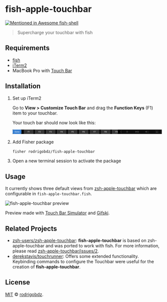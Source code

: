 # fish-apple-touchbar

[![Mentioned in Awesome fish-shell](https://awesome.re/mentioned-badge.svg)](https://github.com/jorgebucaran/awesome-fish-shell)

> Supercharge your touchbar with fish

## Requirements

- [fish](https://github.com/fish-shell/fish-shell)
- [iTerm2](https://iterm2.com)
- MacBook Pro with [Touch Bar](https://developer.apple.com/macos/touch-bar)

## Installation

1. Set up iTerm2

   Go to **View > Customize Touch Bar** and drag the **Function Keys** (F1) item to your touchbar.

   Your touch bar should now look like this:

   ![function keys touchbar](./assets/iterm2-touchbar-function-module.png)

1. Add Fisher package

   ```sh
   fisher rodrigobdz/fish-apple-touchbar
   ```

1. Open a new terminal session to activate the package

## Usage

It currently shows three default views from [zsh-apple-touchbar](https://github.com/zsh-users/zsh-apple-touchbar) which are configurable in `fish-apple-touchbar.fish`.

![fish-apple-touchbar preview](./assets/preview.gif)

Preview made with [Touch Bar Simulator](https://github.com/sindresorhus/touch-bar-simulator) and [Gifski](https://github.com/sindresorhus/gifski-app).

## Related Projects

- [zsh-users/zsh-apple-touchbar](https://github.com/zsh-users/zsh-apple-touchbar): **fish-apple-touchbar** is based on zsh-apple-touchbar and was ported to work with fish. For more information, please read [zsh-apple-touchbar/issues/2](https://github.com/zsh-users/zsh-apple-touchbar/issues/2).
- [derekstavis/touchrunner](https://github.com/derekstavis/touchrunner): Offers some extended functionality. Keybinding commands to configure the Touchbar were useful for the creation of **fish-apple-touchbar**.

## License

[MIT](LICENSE) © [rodrigobdz](https://rodrigobdz.github.io/).
